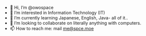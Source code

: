 - 👋 Hi, I’m @owospace
- 👀 I’m interested in Information Technology (IT)
- 🌱 I’m currently learning Japanese, English, Java- all of it..
- 💞️ I’m looking to collaborate on literally anything with computers.
- 📫 How to reach me: mail me@spce.moe

<!---
owospace/owospace is a ✨ special ✨ repository because its `README.md` (this file) appears on your GitHub profile.
You can click the Preview link to take a look at your changes.
--->
